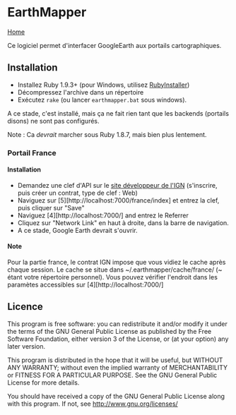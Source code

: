 EarthMapper
===========

[Home][3]

Ce logiciel permet d'interfacer GoogleEarth aux portails cartographiques.

## Installation

- Installez Ruby 1.9.3+ (pour Windows, utilisez [RubyInstaller][1])
- Décompressez l'archive dans un répertoire
- Exécutez `rake` (ou lancer `earthmapper.bat` sous windows).

A ce stade, c'est installé, mais ça ne fait rien tant que les backends 
(portails disons) ne sont pas configurés.

Note : Ca _devrait_ marcher sous Ruby 1.8.7, mais bien plus lentement.

### Portail France

#### Installation

- Demandez une clef d'API sur le [site développeur de l'IGN][2]
(s'inscrire, puis créer un contrat, type de clef : Web)
- Naviguez sur [5][http://localhost:7000/france/index] et entrez la clef, puis 
cliquer sur "Save"
- Naviguez [4][http://localhost:7000/] and entrez le Referrer
- Cliquez sur "Network Link" en haut à droite, dans la barre de navigation.
- A ce stade, Google Earth devrait s'ouvrir. 

#### Note

Pour la partie france, le contrat IGN impose que vous vidiez le cache après
chaque session. Le cache se situe dans ~/.earthmapper/cache/france/
(~ étant votre répertoire personnel). Vous pouvez vérifier l'endroit dans les 
paramètes accessibles sur [4][http://localhost:7000/]

## Licence

This program is free software: you can redistribute it and/or modify
it under the terms of the GNU General Public License as published by
the Free Software Foundation, either version 3 of the License, or
(at your option) any later version.

This program is distributed in the hope that it will be useful,
but WITHOUT ANY WARRANTY; without even the implied warranty of
MERCHANTABILITY or FITNESS FOR A PARTICULAR PURPOSE.  See the
GNU General Public License for more details.

You should have received a copy of the GNU General Public License
along with this program.  If not, see <http://www.gnu.org/licenses/>
    
  [1]: http://rubyinstaller.org/
  [2]: http://api.ign.fr/moncompte/login
  [3]: https://github.com/leucos/earthmapper/
  [4]: http://localhost:7000/
  [5]: http://localhost:7000/france/index
